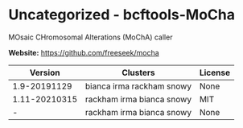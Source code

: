 # Uncategorized - bcftools-MoCha

MOsaic CHromosomal Alterations (MoChA) caller



**Website:** <https://github.com/freeseek/mocha>

| Version | Clusters | License |
| ------- | -------- | ------- |
| 1.9-20191129 | bianca irma rackham snowy | None |
| 1.11-20210315 | rackham irma bianca snowy | MIT |
| - | rackham irma bianca snowy | None |
